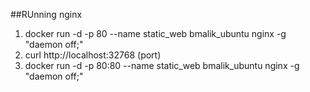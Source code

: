 ##RUnning nginx
1. docker run -d -p 80 --name static_web bmalik_ubuntu nginx -g "daemon off;"
2. curl http://localhost:32768 (port)
3. docker run -d -p 80:80 --name static_web bmalik_ubuntu nginx -g "daemon off;"
